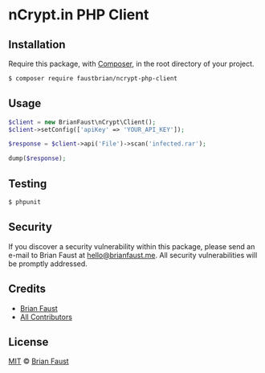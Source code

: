 # nCrypt.in PHP Client

## Installation

Require this package, with [Composer](https://getcomposer.org/), in the root directory of your project.

```bash
$ composer require faustbrian/ncrypt-php-client
```

## Usage

```php
$client = new BrianFaust\nCrypt\Client();
$client->setConfig(['apiKey' => 'YOUR_API_KEY']);

$response = $client->api('File')->scan('infected.rar');

dump($response);
```

## Testing

``` bash
$ phpunit
```

## Security

If you discover a security vulnerability within this package, please send an e-mail to Brian Faust at hello@brianfaust.me. All security vulnerabilities will be promptly addressed.

## Credits

- [Brian Faust](https://github.com/faustbrian)
- [All Contributors](../../contributors)

## License

[MIT](LICENSE) © [Brian Faust](https://brianfaust.me)
